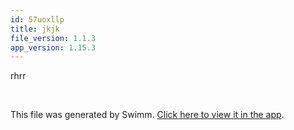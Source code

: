 ```yaml
---
id: 57uoxllp
title: jkjk
file_version: 1.1.3
app_version: 1.15.3
---
```


rhrr

<br/>

This file was generated by Swimm. [Click here to view it in the app](https://swimm-web-app.web.app/repos/Z2l0aHViJTNBJTNBZWNvbW0lM0ElM0Ftb3NoaWtzd2ltbQ==/docs/57uoxllp).
